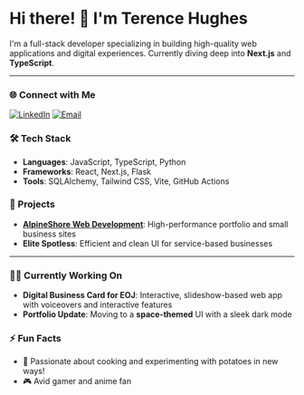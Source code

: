 # Hi there! 👋 I'm Terence Hughes

I'm a full-stack developer specializing in building high-quality web applications and digital experiences. Currently diving deep into **Next.js** and **TypeScript**.

---

### 🌐 Connect with Me

[![LinkedIn](https://img.shields.io/badge/LinkedIn-TerenceHughes-blue?style=flat&logo=linkedin)](https://www.linkedin.com/in/terencehughes)
[![Email](https://img.shields.io/badge/Email-terence@example.com-red?style=flat&logo=gmail)](mailto:terence@example.com)

### 🛠 Tech Stack

- **Languages**: JavaScript, TypeScript, Python
- **Frameworks**: React, Next.js, Flask
- **Tools**: SQLAlchemy, Tailwind CSS, Vite, GitHub Actions

### 🚀 Projects

- **[AlpineShore Web Development](https://github.com/YourRepo/AlpineShore)**: High-performance portfolio and small business sites
- **Elite Spotless**: Efficient and clean UI for service-based businesses

---

### 👨‍💻 Currently Working On

- **Digital Business Card for EOJ**: Interactive, slideshow-based web app with voiceovers and interactive features
- **Portfolio Update**: Moving to a **space-themed** UI with a sleek dark mode

### ⚡ Fun Facts

- 🍟 Passionate about cooking and experimenting with potatoes in new ways!
- 🎮 Avid gamer and anime fan


